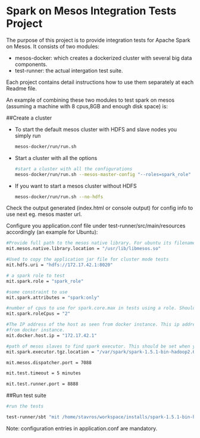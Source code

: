 # Spark on Mesos Integration Tests Project

The purpose of this project is to provide integration tests for Apache Spark
on Mesos. It consists of two modules:
- mesos-docker: which creates a dockerized cluster with several big data components.
- test-runner: the actual intergation test suite.

Each project contains detail instructions how to use them separately at each Readme
file.

An example of combining these two modules to test spark on mesos (assuming a machine with 8 cpus,8GB and enough disk space) is:

##Create a cluster

- To start the default mesos cluster with HDFS and slave nodes you simply run

	```sh
	mesos-docker/run/run.sh
	```

- Start a cluster with all the options

	```sh
	#start a cluster with all the configurations
	mesos-docker/run/run.sh --mesos-master-config "--roles=spark_role" --mesos-slave-config "--resources=disk(spark_role):10000;cpus(spark_role):4;mem(spark_role):3000;cpus(*):4;mem(*):3000;disk(*):10000"
	```

- If you want to start a mesos cluster without HDFS

	```sh
	mesos-docker/run/run.sh --no-hdfs
	```


Check the output generated (index.html or console output) for config info to use next eg. mesos master url.

Configure you application.conf file under test-runner/src/main/resources accordingly
(an example for Ubuntu):

```sh
#Provide full path to the mesos native library. For ubuntu its filename is libmesos.so, for mac its libmesos.dylib
mit.mesos.native.library.location = "/usr/lib/libmesos.so"

#Used to copy the application jar file for cluster mode tests
mit.hdfs.uri = "hdfs://172.17.42.1:8020"

# a spark role to test
mit.spark.role = "spark_role"

#some constraint to use
mit.spark.attributes = "spark:only"

#number of cpus to use for spark.core.max in tests using a role. Should be at most the reserved cpus for the role.
mit.spark.roleCpus = "2"

#The IP address of the host as seen from docker instance. This ip address is used to connect to runner
#from docker instance.
mit.docker.host.ip = "172.17.42.1"

#path of mesos slaves to find spark executor. This should be set when you create docker based mesos cluster
mit.spark.executor.tgz.location = "/var/spark/spark-1.5.1-bin-hadoop2.6.tgz"

mit.mesos.dispatcher.port = 7088

mit.test.timeout = 5 minutes

mit.test.runner.port = 8888
```

##Run test suite


```sh
#run the tests

test-runner/sbt "mit /home/stavros/workspace/installs/spark-1.5.1-bin-hadoop2.6  mesos://172.17.42.1:5050"
```

Note: configuration entries in application.conf are mandatory.

